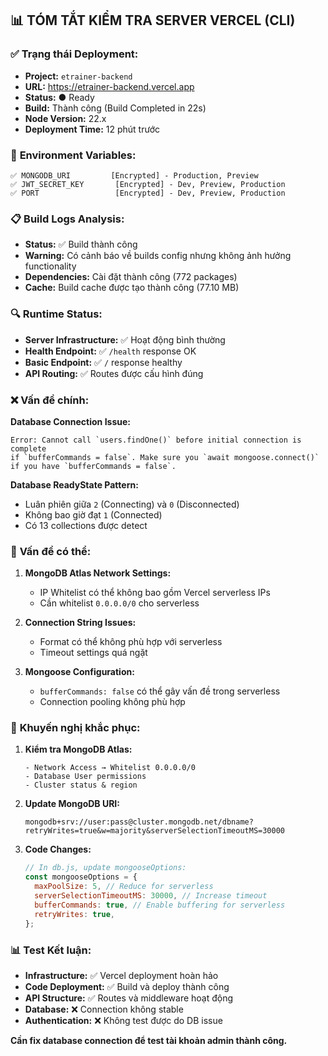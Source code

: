 ## 📊 TÓM TẮT KIỂM TRA SERVER VERCEL (CLI)

### ✅ **Trạng thái Deployment:**
- **Project:** `etrainer-backend` 
- **URL:** https://etrainer-backend.vercel.app
- **Status:** ● Ready
- **Build:** Thành công (Build Completed in 22s)
- **Node Version:** 22.x
- **Deployment Time:** 12 phút trước

### 🔧 **Environment Variables:**
```
✅ MONGODB_URI         [Encrypted] - Production, Preview
✅ JWT_SECRET_KEY       [Encrypted] - Dev, Preview, Production  
✅ PORT                 [Encrypted] - Dev, Preview, Production
```

### 📋 **Build Logs Analysis:**
- **Status:** ✅ Build thành công
- **Warning:** Có cảnh báo về builds config nhưng không ảnh hưởng functionality
- **Dependencies:** Cài đặt thành công (772 packages)
- **Cache:** Build cache được tạo thành công (77.10 MB)

### 🔍 **Runtime Status:**
- **Server Infrastructure:** ✅ Hoạt động bình thường
- **Health Endpoint:** ✅ `/health` response OK
- **Basic Endpoint:** ✅ `/` response healthy
- **API Routing:** ✅ Routes được cấu hình đúng

### ❌ **Vấn đề chính:**
**Database Connection Issue:**
```
Error: Cannot call `users.findOne()` before initial connection is complete 
if `bufferCommands = false`. Make sure you `await mongoose.connect()` 
if you have `bufferCommands = false`.
```

**Database ReadyState Pattern:**
- Luân phiên giữa `2` (Connecting) và `0` (Disconnected)
- Không bao giờ đạt `1` (Connected)
- Có 13 collections được detect

### 🚨 **Vấn đề có thể:**

1. **MongoDB Atlas Network Settings:**
   - IP Whitelist có thể không bao gồm Vercel serverless IPs
   - Cần whitelist `0.0.0.0/0` cho serverless

2. **Connection String Issues:**
   - Format có thể không phù hợp với serverless
   - Timeout settings quá ngặt

3. **Mongoose Configuration:**
   - `bufferCommands: false` có thể gây vấn đề trong serverless
   - Connection pooling không phù hợp

### 🔧 **Khuyến nghị khắc phục:**

1. **Kiểm tra MongoDB Atlas:**
   ```
   - Network Access → Whitelist 0.0.0.0/0
   - Database User permissions
   - Cluster status & region
   ```

2. **Update MongoDB URI:**
   ```
   mongodb+srv://user:pass@cluster.mongodb.net/dbname?retryWrites=true&w=majority&serverSelectionTimeoutMS=30000
   ```

3. **Code Changes:**
   ```javascript
   // In db.js, update mongooseOptions:
   const mongooseOptions = {
     maxPoolSize: 5, // Reduce for serverless
     serverSelectionTimeoutMS: 30000, // Increase timeout
     bufferCommands: true, // Enable buffering for serverless
     retryWrites: true,
   };
   ```

### 📊 **Test Kết luận:**
- **Infrastructure:** ✅ Vercel deployment hoàn hảo
- **Code Deployment:** ✅ Build và deploy thành công  
- **API Structure:** ✅ Routes và middleware hoạt động
- **Database:** ❌ Connection không stable
- **Authentication:** ❌ Không test được do DB issue

**Cần fix database connection để test tài khoản admin thành công.**
